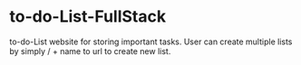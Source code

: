 # to-do-List-FullStack
to-do-List website for storing important tasks. User can create multiple lists by simply / + name to url to create new list.
